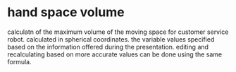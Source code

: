 # hand space volume 
calculatn of the maximum volume of the moving space for customer service robot. calculated in spherical coordinates. the variable values specified based on the information offered during the presentation. editing and recalculating based on more accurate values can be done using the same formula.
